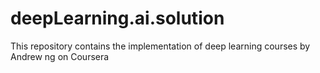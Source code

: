 # deepLearning.ai.solution
This repository contains the implementation of deep learning courses by Andrew ng on Coursera
